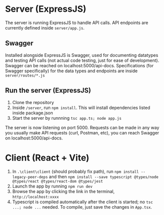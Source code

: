<h1>Server (ExpressJS)</h1>
The server is running ExpressJS to handle API calls. API endpoints are currently defined inside <code>server/app.js</code>.
<h2>Swagger</h2>
Installed alongside ExpressJS is Swagger, used for documenting datatypes and testing API calls (not actual code testing, just for ease of development). Swagger can be reached on localhost:5000/api-docs.
Specifications (for Swagger specifically) for the data types and endpoints are inside <code>server/routes/*.js</code>

<h2>Run the server (ExpressJS)</h2>
<ol>
  <li>Clone the repository</li>
  <li>Inside <code>/server</code>, run <code>npm install</code>. This will install dependencies listed inside package.json</li>
  <li>Start the server by runnning <code>tsc app.ts; node app.js</code></li>
</ol>
The server is now listening on port 5000. Requests can be made in any way you usually make API requests (curl, Postman, etc), you can reach Swagger on localhost:5000/api-docs.

<h1>Client (React + Vite)</h1>

<ol>
  <li>In <code>.\client\client</code> (should probably fix path), run <code>npm install --legacy-peer-deps</code> and then <code>npm install --save typescript @types/node @types/react @types/react-dom @types/jest</code>
  <li>Launch the app by running <code>npm run dev</code></li>
  <li>Browse the app by clicking the link in the terminal, <code>http://localhost:xxxx</code></li>
  <li>Typescript is compiled automatically after the client is started; no <code>tsc ...; node ...</code> needed. To compile, just save the changes in <code>App.tsx</code>. </li>
</ol>
